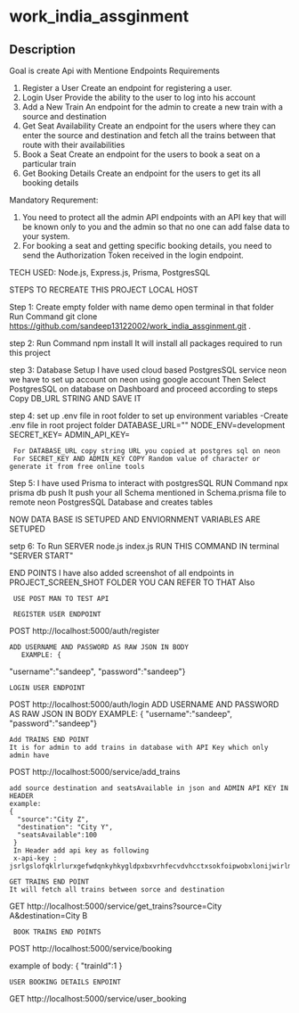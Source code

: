 # work_india_assginment

## Description
Goal is create Api with Mentione Endpoints
Requirements
1. Register a User
Create an endpoint for registering a user.
2. Login User
Provide the ability to the user to log into his account
3. Add a New Train
An endpoint for the admin to create a new train with a source and destination
4. Get Seat Availability
Create an endpoint for the users where they can enter the source and destination and fetch all the trains between that route with their
availabilities
5. Book a Seat
Create an endpoint for the users to book a seat on a particular train
6. Get Booking Details
Create an endpoint for the users to get its all booking details

Mandatory Requrement:
1. You need to protect all the admin API endpoints with an API key that will be known only to you and the admin so that no one can add
false data to your system.
2. For booking a seat and getting specific booking details, you need to send the Authorization Token received in the login endpoint.

TECH USED:
  Node.js, Express.js, Prisma, PostgresSQL

STEPS TO RECREATE THIS PROJECT LOCAL HOST

Step 1:
     Create empty folder with name demo
     open terminal in that folder
     Run Command git clone https://github.com/sandeep13122002/work_india_assginment.git .

step 2:
    Run Command  npm install
    It will install all packages required to run this project

step 3:
    Database Setup
    I have used cloud based PostgresSQL service neon
    we have to set up account on neon using google account
    Then Select PostgresSQL on database on Dashboard and proceed according to steps
    Copy DB_URL STRING AND SAVE IT

step 4:
     set up .env file in root folder to set up environment variables
     -Create .env file in root project folder
     DATABASE_URL=""
     NODE_ENV=development
     SECRET_KEY=
     ADMIN_API_KEY=

     For DATABASE_URL copy string URL you copied at postgres sql on neon
     For SECRET_KEY AND ADMIN_KEY COPY Random value of character or generate it from free online tools

Step 5:
     I have used Prisma to interact with postgresSQL
     RUN Command
     npx prisma db push
     It push your all Schema mentioned in Schema.prisma file to remote neon PostgresSQL Database and creates tables

NOW DATA BASE IS SETUPED AND ENVIORNMENT VARIABLES ARE SETUPED 

setp 6:
    To Run SERVER
    node.js index.js
    RUN THIS COMMAND IN terminal 
    "SERVER START"

END POINTS
     I have also added screenshot of all endpoints in PROJECT_SCREEN_SHOT FOLDER YOU CAN REFER TO THAT Also

     USE POST MAN TO TEST API

     REGISTER USER ENDPOINT
 POST   http://localhost:5000/auth/register

    ADD USERNAME AND PASSWORD AS RAW JSON IN BODY 
       EXAMPLE: {
   "username":"sandeep",
   "password":"sandeep"}

    LOGIN USER ENDPOINT
POST http://localhost:5000/auth/login
       ADD USERNAME AND PASSWORD AS RAW JSON IN BODY 
       EXAMPLE: {
   "username":"sandeep",
   "password":"sandeep"}

    Add TRAINS END POINT 
    It is for admin to add trains in database with API Key which only admin have
POST http://localhost:5000/service/add_trains

    add source destination and seatsAvailable in json and ADMIN API KEY IN HEADER
    example:
    {
      "source":"City Z",
      "destination": "City Y",
      "seatsAvailable":100
     }
     In Header add api key as following
     x-api-key : jsrlgslofqklrlurxgefwdqnkyhkygldpxbxvrhfecvdvhcctxsokfoipwobxlonijwirlmeeeecnvapyibztijvxjsshdtqsdqfjqhkkgklydibcuzvhtekinouzvpx

    GET TRAINS END POINT
    It will fetch all trains between sorce and destination
GET http://localhost:5000/service/get_trains?source=City A&destination=City B
     
     BOOK TRAINS END POINTS
POST http://localhost:5000/service/booking
   
   example of body:
   {
    "trainId":1
   }
  
    USER BOOKING DETAILS ENPOINT
GET http://localhost:5000/service/user_booking



       

